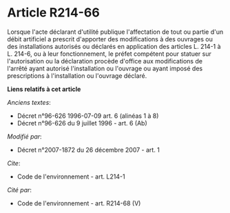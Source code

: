 # Article R214-66

Lorsque l'acte déclarant d'utilité publique l'affectation de tout ou partie d'un débit artificiel a prescrit d'apporter des
modifications à des ouvrages ou des installations autorisés ou déclarés en application des articles L. 214-1 à L. 214-6, ou à
leur fonctionnement, le préfet compétent pour statuer sur l'autorisation ou la déclaration procède d'office aux modifications
de l'arrêté ayant autorisé l'installation ou l'ouvrage ou ayant imposé des prescriptions à l'installation ou l'ouvrage
déclaré.

**Liens relatifs à cet article**

_Anciens textes_:

  - Décret n°96-626 1996-07-09 art. 6 (alinéas 1 à 8)
  - Décret n°96-626 du 9 juillet 1996 - art. 6 (Ab)

_Modifié par_:

  - Décret n°2007-1872 du 26 décembre 2007 - art. 1

_Cite_:

  - Code de l'environnement - art. L214-1

_Cité par_:

  - Code de l'environnement - art. R214-68 (V)
